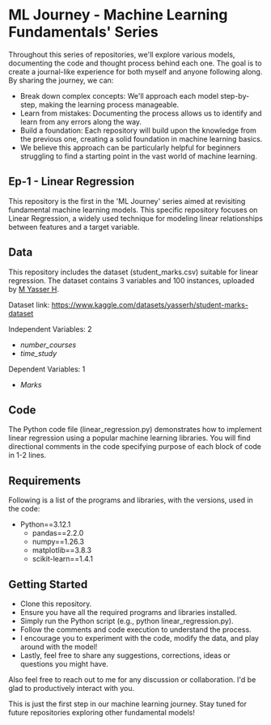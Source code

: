 # ML Journey - Machine Learning Fundamentals' Series
Throughout this series of repositories, we'll explore various models, documenting the code and thought process behind each one.  The goal is to create a journal-like experience for both myself and anyone following along. By sharing the journey, we can:

- Break down complex concepts: We'll approach each model step-by-step, making the learning process manageable.
- Learn from mistakes: Documenting the process allows us to identify and learn from any errors along the way.
- Build a foundation: Each repository will build upon the knowledge from the previous one, creating a solid foundation in machine learning basics.
- We believe this approach can be particularly helpful for beginners struggling to find a starting point in the vast world of machine learning.


## Ep-1 - Linear Regression
This repository is the first in the 'ML Journey' series aimed at revisiting fundamental machine learning models. This specific repository focuses on Linear Regression, a widely used technique for modeling linear relationships between features and a target variable.


## Data
This repository includes the dataset (student_marks.csv) suitable for linear regression.
The dataset contains 3 variables and 100 instances, uploaded by [M Yasser H](https://www.kaggle.com/yasserh).

Dataset link: https://www.kaggle.com/datasets/yasserh/student-marks-dataset

Independent Variables: 2
- _number_courses_
- _time_study_

Dependent Variables: 1
- _Marks_


## Code
The Python code file (linear_regression.py) demonstrates how to implement linear regression using a popular machine learning libraries. You will find directional comments in the code specifying purpose of each block of code in 1-2 lines.


## Requirements
Following is a list of the programs and libraries, with the versions, used in the code:

- Python==3.12.1
  - pandas==2.2.0
  - numpy==1.26.3
  - matplotlib==3.8.3
  - scikit-learn==1.4.1


## Getting Started
- Clone this repository.
- Ensure you have all the required programs and libraries installed.
- Simply run the Python script (e.g., python linear_regression.py).
- Follow the comments and code execution to understand the process.
- I encourage you to experiment with the code, modify the data, and play around with the model!
- Lastly, feel free to share any suggestions, corrections, ideas or questions you might have.

Also feel free to reach out to me for any discussion or collaboration. I'd be glad to productively interact with you.

This is just the first step in our machine learning journey. Stay tuned for future repositories exploring other fundamental models!
